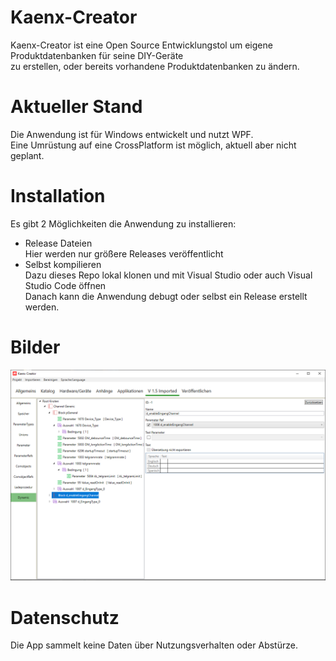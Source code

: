 # Kaenx-Creator
Kaenx-Creator ist eine Open Source Entwicklungstol um eigene Produktdatenbanken für seine DIY-Geräte  
zu erstellen, oder bereits vorhandene Produktdatenbanken zu ändern.
  
# Aktueller Stand
Die Anwendung ist für Windows entwickelt und nutzt WPF.  
Eine Umrüstung auf eine CrossPlatform ist möglich, aktuell aber nicht geplant.  
  
# Installation
Es gibt 2 Möglichkeiten die Anwendung zu installieren:  
 - Release Dateien  
    Hier werden nur größere Releases veröffentlicht
 - Selbst kompilieren  
    Dazu dieses Repo lokal klonen und mit Visual Studio oder auch Visual Studio Code öffnen  
    Danach kann die Anwendung debugt oder selbst ein Release erstellt werden.

# Bilder
[![Kaenx-Connect Ansicht Dynamic](/Images/Dynamic.png)](/Images/)
  
# Datenschutz
Die App sammelt keine Daten über Nutzungsverhalten oder Abstürze.